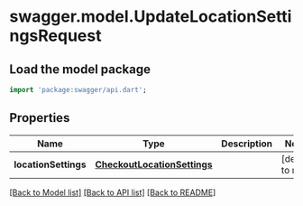 # swagger.model.UpdateLocationSettingsRequest

## Load the model package
```dart
import 'package:swagger/api.dart';
```

## Properties
Name | Type | Description | Notes
------------ | ------------- | ------------- | -------------
**locationSettings** | [**CheckoutLocationSettings**](CheckoutLocationSettings.md) |  | [default to null]

[[Back to Model list]](../README.md#documentation-for-models) [[Back to API list]](../README.md#documentation-for-api-endpoints) [[Back to README]](../README.md)

